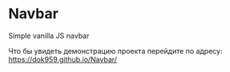 # Navbar
Simple vanilla JS navbar

Что бы увидеть демонстрацию проекта перейдите по адресу: https://dok959.github.io/Navbar/
